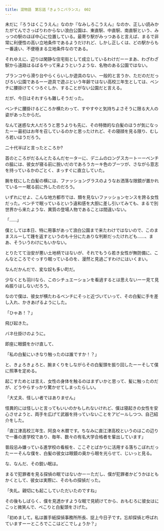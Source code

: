 ```yaml
---
title: 混物語　第忘話「きょうこバランス」 002
---
```


未だに『ろうはくこうえん』なのか『なみしろこうえん』なのか、正しい読みかたがてんでさっばりわからない浪白公園は、東直駅、中直駅、南直駅という、みっつの駅のほぼ中心に位置している。最寄り駅がみっつあると言えば、まるで非常に利便性の高い立地条件であるようだけれど、しかし正しくは、どの駅からも一番遠い、不便極まる立地条件なのである。

それゆえに、辺りは閑静な住宅街として成立しているわけだーーまあ、わざわざ駅から遠路はるばるやって来ようというような、名物のある公園ではない。

ブランコやら滑り台やらくらいしか遊具のない、一般的と言うか、ただのだだっぴろい公園であるーー遊具で遊ぶという年齢ではない高校三年生としては、べンチに腰掛けてくつろぐしか、することがない公園だと言える。

だが、今日はそれすらも難しそうだった。

べンチに腰掛けるどころか横たわって、すやすやと気持ちよさそうに限る大人の姿があったからだ。

なんて迷惑な大人だろうと思うよりも先に、その特徴的な白髪のほうが気になったーー最初はお年を召しているのかと思ったけれど、その寝顔を見る限り、むしろ若いほうだろう。

二十代半ばと言ったところか?

首のところがだるんとたるんだセーターに、デニムのロングスカートーーベンチの脇には、彼女が寝る前に脱いだのであろうカーキ色のブーツが、さながら意志を持っているかのごとく、まっすぐに直立していた。

腕を枕にした白髪の横には、ファッショングラスのようなお洒落な限鏡が置かれているーー眠る前に外したのだろう。

いずれにせよ、こんな地方都市では、類を見ないファッションセンスを誇る女性だった。べンチで眠っているという違和感を大胆に差し引いてみても、まるで別世界から来たような、異質の登場人物であることは間違いない。

「……」

僕としては本日、特に用事があって浪白公園まで来たわけではないので、このままスルーして踵を返すというのも十分にたありな判断だったけれども……、まあ、そういうわけにもいかない。

とりたてて治安が悪い土地柄ではないが、それでもうら若き女性が無防備に、こんなところでぐっすり眠っているのを、漫然と見過ごすわけにはいくまい。

なんだかんだで、変な奴も多い町だ。

少なくとも羽川なら、このシチュエーションを看過するとは思えないーー見て見ぬ振りはしないだろう。

なので僕は、彼女が横たわるベンチにそっと近づいていって、その白髪に手を差し入れ、かきあげるようにした。

「ひゃあ！？」

飛び起きた。

バネ仕掛けのように。

即座に眼鏡をかけ直して、

「私の白髪にいきなり触ったのは誰ですか！？」

と、きょろきょろと、腕まくりをしながらその白髪頭を振り回したーーそして僕に照準を定める。

起こすためとは言え、女性の身体を触るのはまずいかと思って、髪に触ったのだが、どうやらすっかり驚かせてしまったらしい。

「大丈夫、怪しい者ではありません」

怪異的には怪しいと言ってもいいのかもしれないけれど、僕は寝起きの女性を安心させようと、両手を広げて武器を持っていないことをアピールしつつ、自己紹介をした。

「直江津高校三年生、阿良々木暦です。ちなみに直江津高校というのはこの辺りで一番の進学校であり、毎年、数々の有名大学合格者を輩出しています」

普段忌み嫌っている進学校の看板を、ここぞとばかりに活用する落ちこぼれだったーーそんな僕を、白髪の彼女は眼鏡の奥から眼を光らせて、じいっと見る。

な、なんだ、その鋭い眠は。

まるで犯罪者を見る探偵の眠ではないかーーただし、僕が犯罪者かどうかはともかくとして、彼女は実際に、そのもの探偵だった。

「失礼。親切にも起こしていただいたのですね」

その後もしばらく、僕を見透かすような眠で見続けてから、おもむろに彼女はにこっと微笑んで、ペこりと白髪頭をさげた。

「初めまして。私は置手紙探偵事務所所長、捉上今日子です。忘却探偵と呼ばれていますーーところでここはどこでしょうか？」
